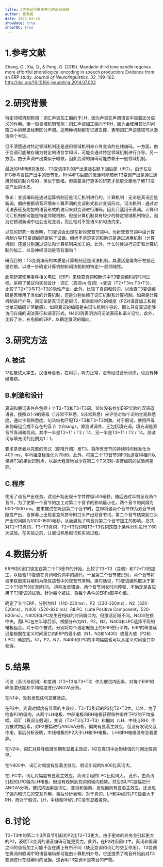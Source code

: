 ```yaml
---
title: 3声变调需要更费力的语音编码
author: 夏秀媚
date: 2021-03-28
showDate: true
showTOC: true
---
```

# 1.参考文献
Zhang, C., Xia, Q., & Peng, G. (2015). Mandarin third tone sandhi requires more effortful phonological encoding in speech production: Evidence from an ERP study. *Journal of Neurolinguistics, 33*, 149-162. http://doi.org/10.1016/j.jneuroling.2014.07.002

# 2.研究背景
特定领域机制预测：词汇声调加工偏向于LH，因为声调在声调语言中起着区分语义的作用。但一般领域机制预测：词汇声调加工偏向于RH，因为会使用较长时间窗口中的频谱线索区分声调。这两种机制都有证据支撑，表明词汇声调感知可以激活两个半球。

但不清楚通过特定领域机制还是通用领域机制来介导变调的在线编码。一方面，由于变调可能被存储为特定的语言学知识，可能会通过特定领域机制进行介导。另一方面，由于声调产出类似于唱歌，因此变调的编码可能依赖于一般领域机制。

最近的fMRI研究发现，T3变调序列的产出激活右额下回后部（IFG）。由于左后IFG参与言语产出中的音节化。RH中IFG后部的激活可能暗示T3变调产出是通过通用领域机制介导的，类似于歌唱。但需要进行更多的研究才能更全面地了解T3变调产出的本质。

争论：变调编码是通过运算机制还是词汇机制进行的。计算机制：无论是真词还是新词，都应根据语音环境来计算声调的变调形式和非变调形式。词法机制：通过对词法表征及附加的语音形式的访问来对变调进行编码，因此只适用于真词。计算和词汇机制都可能是特定领域机制，但是计算机制具有较少的特定领域机制特征，因为它预测新词中也会出现变调，而且相对不受语义和句法约束。

以前的研究一致表明，T3变调会出现在新的双音节词中。为新双音节词中由计算机制介导T3变调编码提供了证据。但尚不清楚实词和新词是通过通用机制（计算机制）还是分别通过词法和计算机制来加工的。此外，什么时候进行词汇和计算机制的加工，以及神经活动是否有偏向？

研究目的：T3变调编码的本质是计算机制还是词法机制，其激活是偏向于左脑还是右脑，以进一步确定计算机制和词法机制的特定/一般领域性。


此项研究使用事件相关电位（ERP）来检查真词和新词中T3变调编码的时间过程。采用了被试内实验设计：词汇（真词vs.假词）×变调（T2+T3vs.T3+T3）。比较了T2+T3与T3+T3的隐性产出。此外，比较了真词和假词，以检查T3变调编码是否使用了类似的计算机制，还是分别依赖于词汇机制和计算机制。如果是计算机制进行介导，则无论是真词还是假词，都会影响P2的幅度（P2对语音加工和视觉单词编码非常敏感）。如果真词的编码是由词法机制介导的，那么只有真词能够访问存储的词法表征和语音形式，N400则表明访问词法表征和语义记忆。此外，比较了左，右电极的ERP，以确定激活的偏向。


# 3.研究方法

## A.被试

17名被试大学生，汉语母语者，右利手，听力正常，没有经过音乐训练，也没有神经疾病。

## B.刺激和设计
真词和假词条件各包括十个T2+T3和T3+T3词。10位没有参加ERP实验的汉语母语者，按照以1-9的等级（1非常不熟悉，9非常熟悉）来评估对每个词的主观熟悉度，通过主观熟悉度、句法结构匹配T2+T3和T3+T3刺激。对于假词，使用声母和韵母组合成不存在的音节（t和iang）。除测试词外，还包括填充词，填充词是双音节真词和假词，其中一半是T2+T1 / T2 / T4，另一半是T3+T1 / T2 / T4。测试词与填充词的比例为1：1。

要求录音者以完整的形式（即降升调）发T3。将所有音节的持续时间标准化为400 ms，平均强度标准化为70dB。此外，将第二个T3音节的F0轨迹变得相同以保持T3的相似识别点，以最大程度地减少在第二个T3识别-语音编码的试验间差异。

## C.程序
使用了语音产出任务。试验开始出现十字并停留500毫秒，随后通过耳机呈现两个音节。为了使第一个音节的加工对第二个音节的影响最小化，两个音节的间隔为600-1000 ms。要求被试在听到第二个音节时，立即将这两个音节作为双音节词隐性产出，当屏幕上出现麦克风符号时口头产出双音节词。第二个音节结束到口头产出的间隔为1000-1600毫秒，从而避免了构音对第二个音节加工的影响。总共对T2+T3真词，T3+T3真词，T2+T3假词和T3+T3假词这四个条件分别进行了60次试验。在实验之前，让被试熟悉假词和实验过程。

# 4.数据分析
ERP时间窗口锁定在第二个T3音节的开始，比较了T3+T3（变调）和T2+T3的加工，以检验T3变调在真词和假词中的编码。一旦第二个音节被识别，两个音节将被串联起来并编码为隐性语音中的双音节序列。换句话说，T3变调编码取决于第二个T3音节的识别时间。
排除发音错误、两个音节间长时间停顿、不确定是否应用了T3变调的试验。针对每个被试，将每个条件的ERPs取平均值。

确定了五个ERP，分别为N1（140-230ms），P2（230-320ms），N2（320-520ms），N400（520-820 ms）和LPC（Late Positive Component，520-820ms）。N400和LPC发生在相似的时间窗口内，但激活区域不同。N400在额中央，而LPC在左半球后部。根据分布为N1，P2，N2，N400和LPC选择不同的电极组合。对于每个被试，分别将每个选定电极上的ERP进行平均。ERP的峰值延迟是根据在定义时间窗口内ERP的最小值（N1，N2和N400）或最大值（P2和LPC）确定的。N1，P2，N2，N400和LPC的平均幅度也可以从定义时间窗口中获得。

# 5.结果
词法（真词与假词）和变调（T2+T3与T3+T3）作为被试内因素，对每个ERP的峰值潜伏期和平均幅度进行ANOVA分析。

在N1中，没有发现任何显著效应。

在P2中，变调对幅度有显着的主效应，T3+T3引起的P2比T2+T3大。此外，为了检查P2的偏向，从两个LH电极、中部电极和RH电极获得每种条件下P2的平均振幅。词汇（真词与假词），变调（T2+T3与T3+T3）和偏向（LH、中线与RH）作为被试内因素，对P2振幅进行ANOVA分析。偏向有显着主效应，但没有发现交互作用。事后分析表明，中线电极的P2大于LH和RH电极。 LH和RH电极没有显着差异。

在N2中，词汇对其峰值潜伏期有显着主效应，N2在真词中达到峰值的时间比假词早。

在N400中，词汇对幅度有显着主效应，假词引起的N400比真词大。

在LPC中，词汇对幅度有显着主效应，真词引起的LPC比假词大。 此外，由真词引起的LPC偏向LH电极，但没有观察到假词的偏向趋势。然后对LPC振幅进行ANOVA分析，被试内因素是词汇、变调和偏向，发现偏向有显着主效应，还发现了偏向和词汇的交互作用。事后分析表明，对于真词，LH和中线的LPC显着大于RH，而对于假词，LH，中线和RH的LPC没有显着差异。

# 6.讨论
T3+T3中的第二个3声音节引起的P2比T2+T3更大，由于更难的任务会引起更大的P2，表明T3变调的语音编码可能更费力。此外，在P2时间窗口中，真词和假词之间的语音加工可能不会在质上有所不同（缺乏变调和词汇的交互作用）。T3变调在真词和假词中的语音编码都可能由计算机制介导。它还提供了构音开始前对T3变调进行在线编码的证据，这表明T3变调不是构音的产物。



























